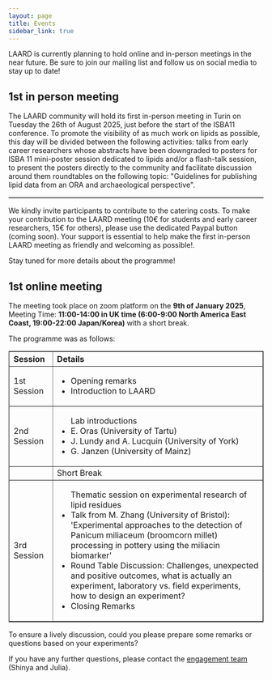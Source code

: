 ```yaml
---
layout: page
title: Events
sidebar_link: true
---
```


LAARD is currently planning to hold online and in-person meetings in the near future. Be sure to join our mailing list and follow us on social media to stay up to date!


<h2>1st in person meeting</h2>
The LAARD community will hold its first in-person meeting in Turin on Tuesday the 26th of August 2025, just before the start of the ISBA11 conference. To promote the visibility of as much work on lipids as possible, this day will be divided between the following activities:

<table border="1" style="border-collapse: collapse; width: 100%;"><thead></thead>
<tbody>
<tr> talks from early career researchers whose abstracts have been downgraded to posters for ISBA 11 </tr>
<tr>mini-poster session dedicated to lipids and/or a flash-talk session, to present the posters directly to the community and facilitate discussion around them </tr>
<tr> roundtables on the following topic: "Guidelines for publishing lipid data from an ORA and archaeological perspective".</tr>
  </tbody>
</table>

We kindly invite participants to contribute to the catering costs. To make your contribution to the LAARD meeting (10€ for students and early career researchers, 15€ for others), please use the dedicated Paypal button (coming soon). Your support is essential to help make the first in-person LAARD meeting as friendly and welcoming as possible!.

Stay tuned for more details about the programme!

<h2>1st online meeting</h2>
The meeting took place on zoom platform on the <b>9th of January 2025</b>, Meeting Time: <b>11:00-14:00 in UK time (6:00-9:00 North America East Coast, 19:00-22:00 Japan/Korea)</b> with a short break.

The programme was as follows:
<table border="1" style="border-collapse: collapse; width: 100%;">
  <thead>
    <tr>
      <th style="text-align: left;">Session</th>
      <th style="text-align: left;">Details</th>
    </tr>
  </thead>
  <tbody>
    <tr>
      <td>1st Session</td>
      <td>
        <ul>
          <li>Opening remarks</li>
          <li>Introduction to LAARD</li>
        </ul>
      </td>
    </tr>
    <tr>
      <td>2nd Session</td>
      <td>
        <ul> Lab introductions
          <li>E. Oras (University of Tartu)</li>
          <li>J. Lundy and A. Lucquin (University of York)</li>
          <li>G. Janzen (University of Mainz)</li>
        </ul>
      </td>
    </tr>
    <tr>
      <td></td>
      <td>Short Break</td>
    </tr>
    <tr>
      <td>3rd Session</td>
      <td>
        <ul>Thematic session on experimental research of lipid residues
          <li>Talk from M. Zhang (University of Bristol): 'Experimental approaches to the detection of Panicum miliaceum (broomcorn millet) processing in pottery using the miliacin biomarker'</li>
          <li>Round Table Discussion: Challenges, unexpected and positive outcomes, what is actually an experiment, laboratory vs. field experiments, how to design an experiment?</li>
          <li>Closing Remarks</li>
        </ul>
      </td>
    </tr>
  </tbody>
</table>

To ensure a lively discussion, could you please prepare some remarks or questions based on your experiments?

If you have any further questions, please contact the <a href="https://laardcommunity.github.io/Steering-Committee/#engagement">engagement team</a> (Shinya and Julia).


